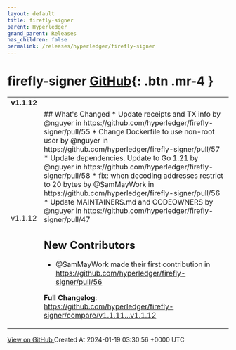 ```yaml
---
layout: default
title: firefly-signer
parent: Hyperledger
grand_parent: Releases
has_children: false
permalink: /releases/hyperledger/firefly-signer
---
```


# firefly-signer <span class="fs-3 right-align">[GitHub](https://github.com/hyperledger/firefly-signer){: .btn .mr-4 }</span>


<div>
    <table>
        <tr>
            <td colspan="2">
                <b>
                    v1.1.12
                </b>
            </td>
        </tr>
        <tr>
            <td>
                <span class="chip">
                    v1.1.12
                </span>
            </td>
            <td>
                ## What's Changed
* Update receipts and TX info by @nguyer in https://github.com/hyperledger/firefly-signer/pull/55
* Change Dockerfile to use non-root user by @nguyer in https://github.com/hyperledger/firefly-signer/pull/57
* Update dependencies. Update to Go 1.21 by @nguyer in https://github.com/hyperledger/firefly-signer/pull/58
* fix: when decoding addresses restrict to 20 bytes by @SamMayWork in https://github.com/hyperledger/firefly-signer/pull/56
* Update MAINTAINERS.md and CODEOWNERS by @nguyer in https://github.com/hyperledger/firefly-signer/pull/47

## New Contributors
* @SamMayWork made their first contribution in https://github.com/hyperledger/firefly-signer/pull/56

**Full Changelog**: https://github.com/hyperledger/firefly-signer/compare/v1.1.11...v1.1.12
            </td>
        </tr>
    </table>
    <a href="https://github.com/hyperledger/firefly-signer/releases/tag/v1.1.12" class=".btn">
        View on GitHub
    </a>
    <span class="right-align">
        Created At 2024-01-19 03:30:56 +0000 UTC
    </span>
</div>

